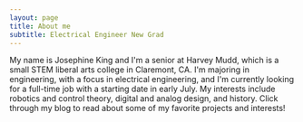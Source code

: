 ```yaml
---
layout: page
title: About me
subtitle: Electrical Engineer New Grad
---
```


My name is Josephine King and I'm a senior at Harvey Mudd, which is a small STEM liberal arts college in Claremont, CA. I'm majoring in engineering, with a focus in electrical engineering, and I'm currently looking for a full-time job with a starting date in early July. My interests include robotics and control theory, digital and analog design, and history. Click through my blog to read about some of my favorite projects and interests!
